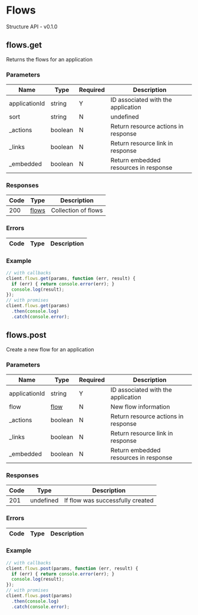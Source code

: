# Flows
Structure API - v0.1.0

## flows.get
Returns the flows for an application



### Parameters
| Name | Type | Required | Description |
| ---- | ---- | -------- | ----------- |
| applicationId | string | Y | ID associated with the application |
| sort | string | N | undefined |
| _actions | boolean | N | Return resource actions in response |
| _links | boolean | N | Return resource link in response |
| _embedded | boolean | N | Return embedded resources in response |

### Responses
| Code | Type | Description |
| ---- | ---- | ----------- |
| 200 | [flows](_schemas.md#flows) | Collection of flows |

### Errors
| Code | Type | Description |
| ---- | ---- | ----------- |

### Example
```javascript
// with callbacks
client.flows.get(params, function (err, result) {
  if (err) { return console.error(err); }
  console.log(result);
});
// with promises
client.flows.get(params)
  .then(console.log)
  .catch(console.error);
```
## flows.post
Create a new flow for an application



### Parameters
| Name | Type | Required | Description |
| ---- | ---- | -------- | ----------- |
| applicationId | string | Y | ID associated with the application |
| flow | [flow](_schemas.md#flow) | N | New flow information |
| _actions | boolean | N | Return resource actions in response |
| _links | boolean | N | Return resource link in response |
| _embedded | boolean | N | Return embedded resources in response |

### Responses
| Code | Type | Description |
| ---- | ---- | ----------- |
| 201 | undefined | If flow was successfully created |

### Errors
| Code | Type | Description |
| ---- | ---- | ----------- |

### Example
```javascript
// with callbacks
client.flows.post(params, function (err, result) {
  if (err) { return console.error(err); }
  console.log(result);
});
// with promises
client.flows.post(params)
  .then(console.log)
  .catch(console.error);
```

